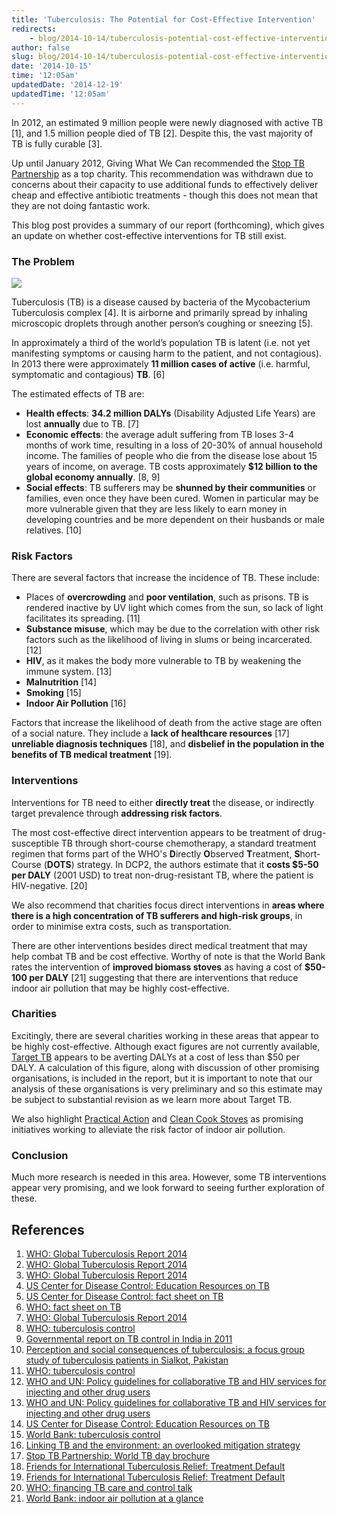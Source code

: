 ```yaml
---
title: 'Tuberculosis: The Potential for Cost-Effective Intervention'
redirects:
    - blog/2014-10-14/tuberculosis-potential-cost-effective-intervention
author: false
slug: blog/2014-10-14/tuberculosis-potential-cost-effective-intervention
date: '2014-10-15'
time: '12:05am'
updatedDate: '2014-12-19'
updatedTime: '12:05am'
---
```

In 2012, an estimated 9 million people were newly diagnosed with active TB [1], and 1.5 million people died of TB [2]. Despite this, the vast majority of TB is fully curable [3].

Up until January 2012, Giving What We Can recommended the [Stop TB Partnership](http://www.stoptb.org/) as a top charity. This recommendation was withdrawn due to concerns about their capacity to use additional funds to effectively deliver cheap and effective antibiotic treatments - though this does not mean that they are not doing fantastic work.

This blog post provides a summary of our report (forthcoming), which gives an update on whether cost-effective interventions for TB still exist.

### The Problem

![](/images/uploads/tb_control.jpg)

Tuberculosis (TB) is a disease caused by bacteria of the Mycobacterium Tuberculosis complex [4]. It is airborne and primarily spread by inhaling microscopic droplets through another person’s coughing or sneezing [5].

In approximately a third of the world’s population TB is latent (i.e. not yet manifesting symptoms or causing harm to the patient, and not contagious). In 2013 there were approximately **11 million cases of active** (i.e. harmful, symptomatic and contagious) **TB**. [6]

The estimated effects of TB are:

*   **Health effects**: **34.2 million DALYs** (Disability Adjusted Life Years) are lost **annually** due to TB. [7]
*   **Economic effects**: the average adult suffering from TB loses 3-4 months of work time, resulting in a loss of 20-30% of annual household income. The families of people who die from the disease lose about 15 years of income, on average. TB costs approximately **$12 billion to the global economy annually**. [8, 9]
*   **Social effects**: TB sufferers may be **shunned by their communities** or families, even once they have been cured. Women in particular may be more vulnerable given that they are less likely to earn money in developing countries and be more dependent on their husbands or male relatives. [10]

### Risk Factors

There are several factors that increase the incidence of TB. These include:

*   Places of **overcrowding** and **poor ventilation**, such as prisons. TB is rendered inactive by UV light which comes from the sun, so lack of light facilitates its spreading. [11]
*   **Substance misuse**, which may be due to the correlation with other risk factors such as the likelihood of living in slums or being incarcerated. [12]
*   **HIV**, as it makes the body more vulnerable to TB by weakening the immune system. [13]
*   **Malnutrition** [14]
*   **Smoking** [15]
*   **Indoor Air Pollution** [16]

Factors that increase the likelihood of death from the active stage are often of a social nature. They include a **lack of healthcare resources** [17] **unreliable diagnosis techniques** [18], and **disbelief in the population in the benefits of TB medical treatment** [19].

### Interventions

Interventions for TB need to either **directly treat** the disease, or indirectly target prevalence through **addressing risk factors**.

The most cost-effective direct intervention appears to be treatment of drug-susceptible TB through short-course chemotherapy, a standard treatment regimen that forms part of the WHO's **D**irectly **O**bserved **T**reatment, **S**hort-Course (**DOTS**) strategy. In DCP2, the authors estimate that it **costs $5-50 per DALY** (2001 USD) to treat non-drug-resistant TB, where the patient is HIV-negative. [20]

We also recommend that charities focus direct interventions in **areas where there is a high concentration of TB sufferers and high-risk groups**, in order to minimise extra costs, such as transportation.

There are other interventions besides direct medical treatment that may help combat TB and be cost effective. Worthy of note is that the World Bank rates the intervention of **improved biomass stoves** as having a cost of **$50-100 per DALY** [21] suggesting that there are interventions that reduce indoor air pollution that may be highly cost-effective.

### Charities

Excitingly, there are several charities working in these areas that appear to be highly cost-effective. Although exact figures are not currently available, [Target TB](http://www.targettb.org.uk/) appears to be averting DALYs at a cost of less than $50 per DALY. A calculation of this figure, along with discussion of other promising organisations, is included in the report, but it is important to note that our analysis of these organisations is very preliminary and so this estimate may be subject to substantial revision as we learn more about Target TB.

We also highlight [Practical Action](http://practicalaction.org/) and [Clean Cook Stoves](http://www.cleancookstoves.org/) as promising initiatives working to alleviate the risk factor of indoor air pollution.

### Conclusion

Much more research is needed in this area. However, some TB interventions appear very promising, and we look forward to seeing further exploration of these.

## References

1.  [WHO: Global Tuberculosis Report 2014](http://apps.who.int/iris/bitstream/10665/137094/1/9789241564809_eng.pdf?ua=1 )
2.  [WHO: Global Tuberculosis Report 2014](http://apps.who.int/iris/bitstream/10665/137094/1/9789241564809_eng.pdf?ua=1 )
3.  [WHO: Global Tuberculosis Report 2014](http://apps.who.int/iris/bitstream/10665/137094/1/9789241564809_eng.pdf?ua=1 )
4.  [US Center for Disease Control: Education Resources on TB](http://www.cdc.gov/tb/education/corecurr/pdf/chapter2.pdf)
5.  [US Center for Disease Control: fact sheet on TB](http://www.cdc.gov/tb/publications/factsheets/general/ltbiandactivetb.htm )
6.  [WHO: fact sheet on TB](http://www.who.int/mediacentre/factsheets/fs104/en/)
7.  [WHO: Global Tuberculosis Report 2014](http://apps.who.int/iris/bitstream/10665/137094/1/9789241564809_eng.pdf?ua=1)
8.  [WHO: tuberculosis control](http://www.who.int/trade/distance_learning/gpgh/gpgh3/en/index6.html )
9.  [Governmental report on TB control in India in 2011](http://tbcindia.nic.in/pdfs/RNTCP%20TB%20India%202011.pdf )
10.  [Perception and social consequences of tuberculosis: a focus group study of tuberculosis patients in Sialkot, Pakistan](http://ac.els-cdn.com/027795369500129U/1-s2.0-027795369500129U-main.pdf?_tid=caff88c2-3f15-11e4-b638-00000aab0f26&acdnat=1411032536_5766940718bf421c7ed9cafc7e3db80c )
11.  [WHO: tuberculosis control]( http://www.who.int/trade/distance_learning/gpgh/gpgh3/en/index3.html)
12.  [WHO and UN: Policy guidelines for collaborative TB and HIV services for injecting and other drug users]( http://whqlibdoc.who.int/publications/2008/9789241596930_eng.pdf)
13.  [WHO and UN: Policy guidelines for collaborative TB and HIV services for injecting and other drug users]( http://whqlibdoc.who.int/publications/2008/9789241596930_eng.pdf)
14.  [US Center for Disease Control: Education Resources on TB](http://www.cdc.gov/tb/education/corecurr/pdf/chapter2.pdf)
15.  [World Bank: tuberculosis control]( http://www.worldbank.org/en/topic/health/brief/tuberculosis-control)
16.  [Linking TB and the environment: an overlooked mitigation strategy](http://www.ncbi.nlm.nih.gov/pmc/articles/PMC2592293/)
17.  [Stop TB Partnership: World TB day brochure](http://www.stoptb.org/assets/documents/resources/publications/acsm/WORLD_TB_DAY_BROCHURE_14March.pdf)
18.  [Friends for International Tuberculosis Relief: Treatment Default](http://www.tbhelp.org/?page_id=876)
19.  [Friends for International Tuberculosis Relief: Treatment Default](http://www.tbhelp.org/?page_id=876)
20.  [WHO: financing TB care and control talk](http://hstalks.com/main/view_talk.php?t=2511&r=686&c=252)
21.  [World Bank: indoor air pollution at a glance](https://openknowledge.worldbank.org/bitstream/handle/10986/9723/209460BRI0ENGL10Box345620B01PUBLIC1.pdf?sequence=1)